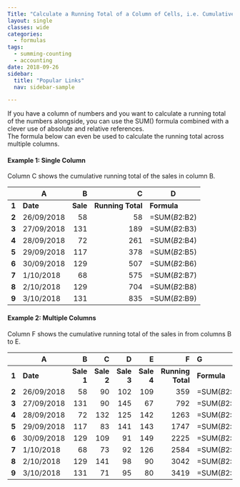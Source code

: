 ```yaml
---
Title: "Calculate a Running Total of a Column of Cells, i.e. Cumulative Total"
layout: single
classes: wide
categories:
  - formulas
tags:
  - summing-counting
  - accounting  
date: 2018-09-26
sidebar:
  title: "Popular Links"
  nav: sidebar-sample

---
```


If you have a column of numbers and you want to calculate a running total of the numbers alongside, you can use the SUM() formula combined with a clever use of absolute and relative references.  
The formula below can even be used to calculate the running total across multiple columns.  

#### Example 1: Single Column  
Column C shows the cumulative running total of the sales in column B.  

|       | A          | B        | C                 | D             |
|-------|------------|---------:|------------------:|---------------|
| **1** | **Date**   | **Sale** | **Running Total** | **Formula**   |
| **2** | 26/09/2018 | 58       | 58                | =SUM($B$2:B2) |
| **3** | 27/09/2018 | 131      | 189               | =SUM($B$2:B3) |
| **4** | 28/09/2018 | 72       | 261               | =SUM($B$2:B4) |
| **5** | 29/09/2018 | 117      | 378               | =SUM($B$2:B5) |
| **6** | 30/09/2018 | 129      | 507               | =SUM($B$2:B6) |
| **7** | 1/10/2018  | 68       | 575               | =SUM($B$2:B7) |
| **8** | 2/10/2018  | 129      | 704               | =SUM($B$2:B8) |
| **9** | 3/10/2018  | 131      | 835               | =SUM($B$2:B9) |


#### Example 2: Multiple Columns   
Column F shows the cumulative running total of the sales in from columns B to E.  

|       | A          | B      | C      | D      | E      | F             | G             |
|-------|------------|-------:|-------:|-------:|-------:|--------------:|:--------------|
| **1** | **Date**   | **Sale 1** | **Sale 2** | **Sale 3** | **Sale 4** | **Running Total** | **Formula**  |
| **2** | 26/09/2018 | 58     | 90     | 102    | 109    | 359           | =SUM($B$2:E2) |
| **3** | 27/09/2018 | 131    | 90     | 145    | 67     | 792           | =SUM($B$2:E3) |
| **4** | 28/09/2018 | 72     | 132    | 125    | 142    | 1263          | =SUM($B$2:E4) |
| **5** | 29/09/2018 | 117    | 83     | 141    | 143    | 1747          | =SUM($B$2:E5) |
| **6** | 30/09/2018 | 129    | 109    | 91     | 149    | 2225          | =SUM($B$2:E6) |
| **7** | 1/10/2018  | 68     | 73     | 92     | 126    | 2584          | =SUM($B$2:E7) |
| **8** | 2/10/2018  | 129    | 141    | 98     | 90     | 3042          | =SUM($B$2:E8) |
| **9** | 3/10/2018  | 131    | 71     | 95     | 80     | 3419          | =SUM($B$2:E9) |
